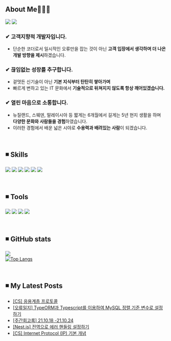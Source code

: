
<!-- ## 경험에서 나오는 배움을 추구하는 윤송입니다. <br> -->

## About Me🤸🏻‍♀️

  <a href="https://velog.io/@ysong0504" target="_blank"><img src="https://img.shields.io/badge/Blog-3DDC84?style=flat-square&logo=heart&logoColor=red"/></a>  <!-- 벨로그 -->
  <img src="https://img.shields.io/badge/ysong0504@gmail.com-EA4335?style=flat-square&logo=Gmail&logoColor=white"/></a> <!-- 지메일 -->

### ✔ 고객지향적 개발자입니다.
- 단순한 코더로서 일시적인 오류만을 잡는 것이 아닌 **고객 입장에서 생각하며 더 나은 개발 방향을 제시**하겠습니다.
 
### ✔ 끊임없는 성장를 추구합니다.
- 겉멋든 신기술이 아닌 **기본 지식부터 탄탄히 쌓아가며**
- 빠르게 변하고 있는 IT 문화에서 **기술적으로 뒤쳐지지 않도록 항상 깨어있겠습니다.**

### ✔ 열린 마음으로 소통합니다.
- 뉴질랜드, 스웨덴, 말레이시아 등 짧게는 6개월에서 길게는 5년 현지 생활을 하며 **다양한 문화와 사람들을 경험**하였습니다.
- 이러한 경험에서 배운 넓은 시야로 **수용력과 배려있는 사람**이 되겠습니다.

<br>

## ◾ Skills <br>
  <img src="https://img.shields.io/badge/Node.js-339933?style=flat-square&logo=Node.js&logoColor=white"/></a> <!-- node.js -->
  <img src="https://img.shields.io/badge/JavaScript-F7DF1E?style=flat-square&logo=JavaScript&logoColor=white"/></a> <!-- js -->
  <img src="https://img.shields.io/badge/TypeScript-3178C6?style=flat-square&logo=TypeScript&logoColor=white"/></a> <!-- ts -->
  <img src="https://img.shields.io/badge/Python-3776AB?style=flat-square&logo=Python&logoColor=white"/></a> <!-- python -->
  <img src="https://img.shields.io/badge/AWS-232F3E?style=flat-square&logo=Amazon AWS&logoColor=white"/></a> <!-- aws -->
  <img src="https://img.shields.io/badge/MongoDB-47A248?style=flat-square&logo=MongoDB&logoColor=white"/></a> <!-- mongodb -->

<br>
 
## ◾ Tools
  <img src="https://img.shields.io/badge/Notion-000000?style=flat-square&logo=Notion&logoColor=white"/></a> <!-- Notion -->
  <img src="https://img.shields.io/badge/Slack-4A154B?style=flat-square&logo=Slack&logoColor=white"/></a> <!-- slack -->
  <img src="https://img.shields.io/badge/VSCode-007ACC?style=flat-square&logo=Visual Studio Code&logoColor=white"/></a> <!-- vscode -->
  <img src="https://img.shields.io/badge/Git-F05032?style=flat-square&logo=Git&logoColor=white"/></a> <!-- git -->

<br>

## ◾ GitHub stats 
![](https://github-readme-stats.vercel.app/api?username=ysong0504&show_icons=true&theme=buefy) <br>
[![Top Langs](https://github-readme-stats.vercel.app/api/top-langs/?username=ysong0504&layout=compact)](https://github.com/anuraghazra/github-readme-stats)

<br>

## ◾ My Latest Posts
<!-- BLOG-POST-LIST:START -->
- [[CS] 응용계층 프로토콜](https://velog.io/@ysong0504/CS-%EC%9D%91%EC%9A%A9%EA%B3%84%EC%B8%B5-%ED%94%84%EB%A1%9C%ED%86%A0%EC%BD%9C)
- [[오류일지] TypeORM과 Typescript를 이용하여 MySQL 정렬 기준 변수로 설정하기](https://velog.io/@ysong0504/%EC%98%A4%EB%A5%98%EC%9D%BC%EC%A7%80-TypeORM%EA%B3%BC-Typescript%EB%A5%BC-%EC%9D%B4%EC%9A%A9%ED%95%98%EC%97%AC-MySQL-%EC%A0%95%EB%A0%AC-%EA%B8%B0%EC%A4%80-%EB%B3%80%EC%88%98%EB%A1%9C-%EC%84%A4%EC%A0%95%ED%95%98%EA%B8%B0)
- [[주간회고록] 21.10.18 -21.10.24](https://velog.io/@ysong0504/%EC%A3%BC%EA%B0%84%ED%9A%8C%EA%B3%A0%EB%A1%9D-21.10.18-21.10.24)
- [[Nest.js] 전역으로 에러 핸들링 설정하기](https://velog.io/@ysong0504/Nest.js-%EC%A0%84%EC%97%AD%EC%9C%BC%EB%A1%9C-%EC%97%90%EB%9F%AC-%ED%95%B8%EB%93%A4%EB%A7%81-%EC%84%A4%EC%A0%95%ED%95%98%EA%B8%B0)
- [[CS] Internet Protocol &lpar;IP&rpar; 기본 개념](https://velog.io/@ysong0504/CS-Internet-Protocol-IP-%EA%B8%B0%EB%B3%B8-%EA%B0%9C%EB%85%90)
<!-- BLOG-POST-LIST:END -->





<!---
ysong0504/ysong0504 is a ✨ special ✨ repository because its `README.md` (this file) appears on your GitHub profile.
You can click the Preview link to take a look at your changes.
- 📫 How to reach me ...
--->
